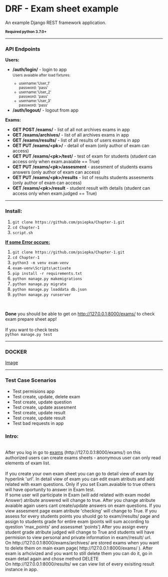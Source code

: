 <h1>DRF - Exam sheet example</h1>
<p>An example Django REST framework application.</p>

<strong><small>Required python 3.7.0+</small></strong>

<hr>
<h3>API Endpoints</h3>

<b>Users:</b>
<ul>
    <li>
        <b>/auth/login/</b> - login to app <br>
        <small>Users avaiable after load fixtures:
            <ul>
                <li>
                    username:'User_1'<br>
                    password: 'pass'
                </li>
                <li>
                    username:'User_2'<br>
                    password: 'pass'
                </li>
                <li>
                    username:'User_3'<br>
                    password: 'pass'
                </li>
            </ul>
        </small>
    </li>
    <li>
        <b>/auth/logout/</b> - logout from app
    </li>
</ul>

<b>Exams:</b>
<ul>
    <li>
        <b>GET POST /exams/</b> - list of all not archives exams in app
    </li>
    <li>
        <b>GET /exams/archives/</b> - list of all archives exams in app
    </li>
    <li>
        <b>GET /exams/results/</b> - list of all results of users exams in app
    </li>
    <li>
        <b>GET PUT /exams/&lt;pk&gt;/</b> - detail of exam (only author of exam can access)
    </li>
    <li>
        <b>GET PUT /exams/&lt;pk&gt;/test/</b> - test of exam for students (student can access only when exam.avaiable == True)
    </li>
    <li>
        <b>GET PUT /exams/&lt;pk&gt;/assesment</b> - assesment of students exams answers (only author of exam can access)
    </li>
    <li>
        <b>GET PUT /exams/&lt;pk&gt;/results</b> - list of results students assesments (only author of exam can access)
    </li>
    <li>
        <b>GET /exams/&lt;pk&gt;/result</b> - student result with details (student can access only when exam.judged == True)
    </li>
</ul>

<hr>
<h3>Install: </h3>
<ol>
    <li>
        <code>git clone https://github.com/psiepka/Chapter-1.git</code>
    </li>
    <li>
        <code>cd Chapter-1</code>
    </li>
    <li>
        <code>script.sh</code>
    </li>
</ol>

<b><u> If some Error occure: </u></b>

<ol>
    <li>
        <code>git clone https://github.com/psiepka/Chapter-1.git</code>
    </li>
    <li>
        <code>cd Chapter-1</code>
    </li>
    <li>
        <code>python3 -m venv exam-venv</code>
    </li>
    <li>
        <code>exam-venv\Scripts\activate</code>
    </li>
    <li>
        <code>pip install -r requirements.txt</code>
    </li>
    <li>
        <code>python manage.py makemigrations</code>
    </li>
    <li>
        <code>python manage.py migrate</code>
    </li>
    <li>
        <code>python manage.py loaddata db.json</code>
    </li>
    <li>
        <code>python manage.py runserver</code>
    </li>
</ol>
<br>

<b>Done</b> you should be able to get on http://127.0.0.1:8000/exams/ to check exam prepare sheet app!<br>
<br>
If you want to check tests
<br>
<code>python manage.py test</code>


<hr>
<h3>DOCKER</h3>
<a href="https://hub.docker.com/r/patrykeo/exams">Image</a>
<hr>

<h3>Test Case Scenarios</h3>
<ul>
    <li>Test permisions app</li>
    <li>Test create, update, delete exam</li>
    <li>Test create, update question</li>
    <li>Test create, update assesment</li>
    <li>Test create, update result</li>
    <li>Test create, update result</li>
    <li>Test bad requests in app</li>
</ul>


<h3>Intro:</h3>
<br>
After you log in go to <a href="http://127.0.0.1:8000/exams/">exams</a> (http://127.0.0.1:8000/exams/)
on this authorized users can create exams sheets - anonymous user can only read elements of exam list.
<br>
<br>
If you create your own exam sheet you can go to detail view of exam by hyperlink 'url'.
In detail view of exam you can edit exam atributs and add related with exam questions.
Only if you set Exam.avaiable to true others will have oportunity to answer in Exam test.
<br>
If some user will participate in Exam (will add related with exam model Answer) atribute answered will change to true.
After you change atribute avaiable again users cant create/update answers on exam questions.
If you view assesment page exam atribute 'checking' will change to True.
If you assess for every students points you shuold go to exam/<pk>/results/ page and assign to students grade for entire exam
(points will sum according to qyestion 'max_points' and assessmet 'points')
After you assign every student grade atribute judged will change to True and students will have permision to view personal and private information in exam/<pk>/result/ url.
<br>
On http://127.0.0.1:8000/exams/archives/ are stored exams when you want to delete them on main exam page( http://127.0.0.1:8000/exams/ ).
After exam is arhcivized and you want to still delete them you can do it, go in exam detail again and chose method DELETE
<br>
On http://127.0.0.1:8000/results/  we can view list of every exisiting result instance in app.
